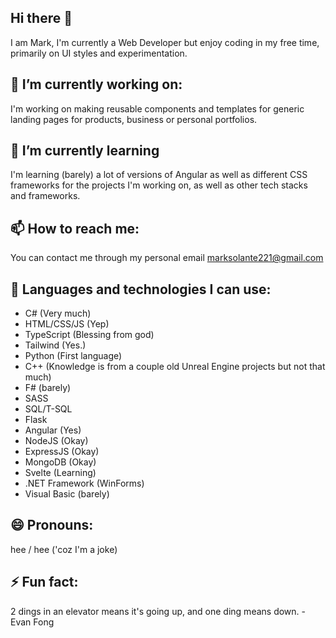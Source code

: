## Hi there 👋
 I am Mark, I'm currently a Web Developer but enjoy coding in my free time, primarily on UI styles and experimentation.


## 🔭 I’m currently working on:
I'm working on making reusable components and templates for generic landing pages for products, business or personal portfolios.


## 🌱 I’m currently learning
I'm learning (barely) a lot of versions of Angular as well as different CSS frameworks for the projects I'm working on, as well as other tech stacks and frameworks.


## 📫 How to reach me: 
You can contact me through my personal email marksolante221@gmail.com

## 👾 Languages and technologies I can use:
- C# (Very much)
- HTML/CSS/JS (Yep)
- TypeScript (Blessing from god)
- Tailwind (Yes.)
- Python (First language)
- C++ (Knowledge is from a couple old Unreal Engine projects but not that much)
- F# (barely)
- SASS
- SQL/T-SQL
- Flask
- Angular (Yes)
- NodeJS (Okay)
- ExpressJS (Okay)
- MongoDB (Okay)
- Svelte (Learning)
- .NET Framework (WinForms)
- Visual Basic (barely)
## 😄 Pronouns: 
hee / hee ('coz I'm a joke)
## ⚡ Fun fact: 
2 dings in an elevator means it's going up, and one ding means down.
    - Evan Fong
